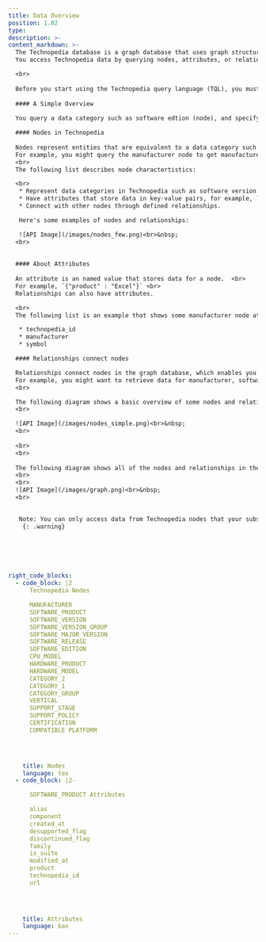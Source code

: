 ```yaml
---
title: Data Overview
position: 1.02
type:
description: >-  
content_markdown: >-
  The Technopedia database is a graph database that uses graph structures for semantic queries with nodes, relationships, and attributes.
  You access Technopedia data by querying nodes, attributes, or relationships in the Technopedia graph.<br>

  <br>
  
  Before you start using the Technopedia query language (TQL), you must be familiar with nodes, attributes, and relationships in the Technopedia graph database.
 
  #### A Simple Overview
  
  You query a data category such as software edtion (node), and specify the data that you want to return from that category such as `edition` (attribute) by specifying attributes. To get related data from other data categories (nodes), you use relationships to connect to other nodes, which enables you to join other data categories in one query.

  #### Nodes in Technopedia
  
  Nodes represent entities that are equivalent to a data category such as hardware or software, and they are the main entity that you target when you query the Technopedia database. <br>
  For example, you might query the manufacturer node to get manufacturer data, or the software product node to get software product data. <br>
  <br>
  The following list describes node charactertistics:

  <br> 
   * Represent data categories in Technopedia such as software version or software editon.
   * Have attributes that store data in key-value pairs, for example, `{"edition" : "server"}`.
   * Connect with other nodes through defined relationships.

   Here's some examples of nodes and relationships:

   ![API Image](/images/nodes_few.png)<br>&nbsp;
  <br>
   
  
  #### About Attributes 
  
  An attribute is an named value that stores data for a node.  <br>
  For example, `{"product" : "Excel"}` <br> 
  Relationships can also have attributes.

  <br>
  The following list is an example that shows some manufacturer node attibutes: <br>

   * technopedia_id
   * manufacturer
   * symbol

  #### Relationships connect nodes  

  Relationships connect nodes in the graph database, which enables you to include multiple nodes in one query by adding a node-to-node relationship. <br>
  For example, you might want to retrieve data for manufacturer, software edtion, and software product by making one query.
  <br>

  The following diagram shows a basic overview of some nodes and relationships in Technopedia:
  <br>

  ![API Image](/images/nodes_simple.png)<br>&nbsp;
  <br>
    
  <br>
  <br>
  
  The following diagram shows all of the nodes and relationships in the Technopedia database. <br>
  <br>
  <br>
  ![API Image](/images/graph.png)<br>&nbsp;
  <br>

  
   Note: You can only access data from Technopedia nodes that your subscription allows.
    {: .warning} 

  




right_code_blocks:
  - code_block: |2
      Technopedia Nodes

      MANUFACTURER
      SOFTWARE_PRODUCT
      SOFTWARE_VERSION
      SOFTWARE_VERSION_GROUP
      SOFTWARE_MAJOR_VERSION
      SOFTWARE_RELEASE
      SOFTWARE_EDITION
      CPU_MODEL
      HARDWARE_PRODUCT
      HARDWARE_MODEL
      CATEGORY_2
      CATEGORY_1
      CATEGORY_GROUP
      VERTICAL
      SUPPORT_STAGE
      SUPPORT_POLICY
      CERTIFICATION
      COMPATIBLE PLATFORM



           
    title: Nodes
    language: tex
  - code_block: |2-

      SOFTWARE_PRODUCT Attributes

      alias
      component
      created_at
      desupported_flag
      discontinued_flag
      family
      is_suite
      modified_at
      product
      technopedia_id
      url

      

           
    title: Attributes
    language: bas
---
```


